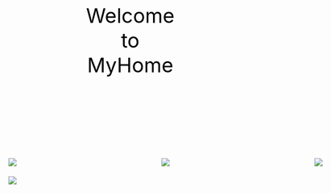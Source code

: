 <html>
<heah>
  <meta charset="utf-8"></meat>
  <style type="text/css">
  .head{
      color:black;font-size:40px;text-align:center;padding:150px;
  }
  .content{
      width:1200px;margin-left:atuo;margin-right:auto;
    }
  .box{
      width:280px;padding:5px;margin:5px;backgrond-color:witch;
      display:inline-block;vertical-align:top;
    }
   </style>
</head>
<body style="margin:0px;">
  <div class="head">Welcome to MyHome</div>
  <div class="content">
      <div class="box">
          <img src="C:\Users\糧有\Desktop/台北車站.jpg"></img>
      </div>
      <div class="box">
        <img src="C:\Users\糧有\Desktop/桃園車站.jpg"></img>
      </div>
      <div class="box">
        <img src="C:\Users\糧有\Desktop/台中車站.jpg"></img>
      </div>
      <div class="box">
        <img src="C:\Users\糧有\Desktop/台南車站.jpg"></img>
      </div>
  </div>
</body>
</html>



